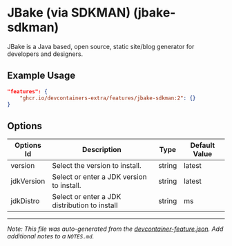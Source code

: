 
# JBake (via SDKMAN) (jbake-sdkman)

JBake is a Java based, open source, static site/blog generator for developers
and designers.

## Example Usage

```json
"features": {
    "ghcr.io/devcontainers-extra/features/jbake-sdkman:2": {}
}
```

## Options

| Options Id | Description | Type | Default Value |
|-----|-----|-----|-----|
| version | Select the version to install. | string | latest |
| jdkVersion | Select or enter a JDK version to install. | string | latest |
| jdkDistro | Select or enter a JDK distribution to install | string | ms |



---

_Note: This file was auto-generated from the [devcontainer-feature.json](devcontainer-feature.json).  Add additional notes to a `NOTES.md`._
